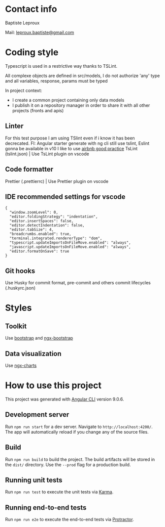 # Contact info

Baptiste Leproux

Mail: leproux.baptiste@gmail.com

# Coding style

Typescript is used in a restrictive way thanks to TSLint.

All complexe objects are defined in src/models, I do not authorize 'any' type and all variables, response, params must be typed

In project context:

- I create a common project containing only data models
- I publish it on a repository manager in order to share it with all other projects (fronts and apis)

## Linter

For this test purpose I am using TSlint even if i know it has been decrecated.
FI: Angular starter generate with ng cli still use tslint, Eslint gonna be available in v10
I like to use [airbnb good practice](https://www.npmjs.com/package/tslint-config-airbnb)
TsLint (tslint.json) | Use TsLint plugin on vscode

## Code formatter

Prettier (.prettierrc) | Use Prettier plugin on vscode

## IDE recommended settings for vscode

```
{
  "window.zoomLevel": 0,
  "editor.foldingStrategy": "indentation",
  "editor.insertSpaces": false,
  "editor.detectIndentation": false,
  "editor.tabSize": 4,
  "breadcrumbs.enabled": true,
  "terminal.integrated.rendererType": "dom",
  "typescript.updateImportsOnFileMove.enabled": "always",
  "javascript.updateImportsOnFileMove.enabled": "always",
  "editor.formatOnSave": true
}

```

## Git hooks

Use Husky for commit format, pre-commit and others commit lifecycles (.huskyrc.json)

# Styles

## Toolkit

Use [bootstrap](https://getbootstrap.com/) and [ngx-bootstrap](https://valor-software.com/ngx-bootstrap/#/)

## Data visualization

Use [ngx-charts](https://github.com/swimlane/ngx-charts)

# How to use this project

This project was generated with [Angular CLI](https://github.com/angular/angular-cli) version 9.0.6.

## Development server

Run `npm run start` for a dev server. Navigate to `http://localhost:4200/`. The app will automatically reload if you change any of the source files.

## Build

Run `npm run build` to build the project. The build artifacts will be stored in the `dist/` directory. Use the `--prod` flag for a production build.

## Running unit tests

Run `npm run test` to execute the unit tests via [Karma](https://karma-runner.github.io).

## Running end-to-end tests

Run `npm run e2e` to execute the end-to-end tests via [Protractor](http://www.protractortest.org/).
